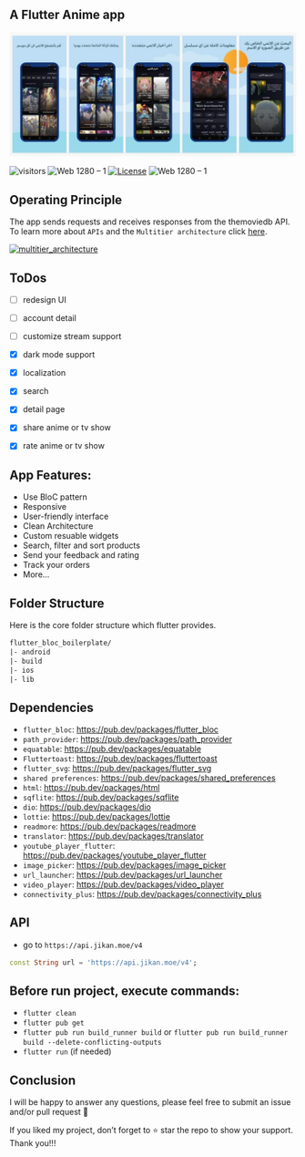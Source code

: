 ## A Flutter Anime app  
![Banner](https://github.com/moatasem-alhilali/anime-app/blob/main/screenshots/logo.jpg)

![visitors](https://visitor-badge.glitch.me/badge?right_color=teal&page_id=vellt/Movies-App) 
![Web 1280 – 1]( https://img.shields.io/badge/made%20with-flutter-blue?style=flat)
[![License](https://img.shields.io/badge/license-MIT-orange)](./LICENSE)
![Web 1280 – 1]( https://img.shields.io/badge/-open%20source-wheat)
## Operating Principle

 The app sends requests and receives responses from the themoviedb API. <br> To learn more about `APIs` and the `Multitier architecture` click <a target="_blank" href="https://en.wikipedia.org/wiki/Multitier_architecture#Web_development_usage">here</a>.
 
<a target="_blank" href="https://volansys.com/wp-content/uploads/2019/07/VOLANSYS_Tiers-of-Architecture-new.jpg"> <img width="350" alt="multitier_architecture" src="https://user-images.githubusercontent.com/61885011/132905821-d68d4792-3f8f-4660-a648-968f353dcb1c.jpg"> </a>



## ToDos
- [ ] redesign UI
- [ ] account detail
- [ ] customize stream support 
- [x] dark mode support
- [x] localization
- [x] search 
- [x] detail page 
- [x] share anime or tv show
- [x] rate anime or tv show


## App Features:
* Use BloC pattern
* Responsive
* User-friendly interface
* Clean Architecture
* Custom resuable widgets
* Search, filter and sort products
* Send your feedback and rating
* Track your orders
* More...

## Folder Structure
Here is the core folder structure which flutter provides.

```
flutter_bloc_boilerplate/
|- android
|- build
|- ios
|- lib
```
## Dependencies
- `flutter_bloc`: <a target="_blank" href="https://pub.dev/packages/flutter_bloc">https://pub.dev/packages/flutter_bloc</a>
- `path_provider`: <a target="_blank" href="https://pub.dev/packages/path_provider">https://pub.dev/packages/path_provider</a>
- `equatable`: <a target="_blank" href="https://pub.dev/packages/equatable">https://pub.dev/packages/equatable</a>
- `Fluttertoast`: <a target="_blank" href="https://pub.dev/packages/fluttertoast">https://pub.dev/packages/fluttertoast</a>
- `flutter_svg`: <a target="_blank" href="https://pub.dev/packages/flutter_svg">https://pub.dev/packages/flutter_svg</a>
- `shared preferences`: <a target="_blank" href="https://pub.dev/packages/shared_preferences">https://pub.dev/packages/shared_preferences</a>
- `html`: <a target="_blank" href="https://pub.dev/packages/html">https://pub.dev/packages/html</a>
- `sqflite`: <a target="_blank" href="https://pub.dev/packages/sqflite">https://pub.dev/packages/sqflite</a>
- `dio`: <a target="_blank" href="https://pub.dev/packages/dio">https://pub.dev/packages/dio</a>
- `lottie`: <a target="_blank" href="https://pub.dev/packages/lottie">https://pub.dev/packages/lottie</a>
- `readmore`: <a target="_blank" href="https://pub.dev/packages/readmore">https://pub.dev/packages/readmore</a>
- `translator`: <a target="_blank" href="https://pub.dev/packages/translator">https://pub.dev/packages/translator</a>
- `youtube_player_flutter`: <a target="_blank" href="https://pub.dev/packages/youtube_player_flutter">https://pub.dev/packages/youtube_player_flutter</a>
- `image_picker`: <a target="_blank" href="https://pub.dev/packages/image_picker">https://pub.dev/packages/image_picker</a>
- `url_launcher`: <a target="_blank" href="https://pub.dev/packages/url_launcher">https://pub.dev/packages/url_launcher</a>
- `video_player`: <a target="_blank" href="https://pub.dev/packages/video_player">https://pub.dev/packages/video_player</a>
- `connectivity_plus`: <a target="_blank" href="https://pub.dev/packages/connectivity_plus">https://pub.dev/packages/connectivity_plus</a>

## API
- go to `https://api.jikan.moe/v4`

 ```dart
const String url = 'https://api.jikan.moe/v4';
```

## Before run project, execute commands:
- `flutter clean`
- `flutter pub get`
- `flutter pub run build_runner build` or `flutter pub run build_runner build --delete-conflicting-outputs`
- `flutter run` (if needed)

## Conclusion
I will be happy to answer any questions, please feel free to submit an issue and/or pull request 🙂

If you liked my project, don’t forget to ⭐ star the repo to show your support.
Thank you!!!
